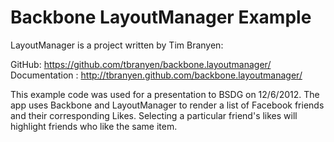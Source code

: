 Backbone LayoutManager Example
======================

LayoutManager is a project written by Tim Branyen:

GitHub: https://github.com/tbranyen/backbone.layoutmanager/
Documentation : http://tbranyen.github.com/backbone.layoutmanager/

This example code was used for a presentation to BSDG on 12/6/2012.  The app uses Backbone and LayoutManager to render a list of Facebook friends and their corresponding Likes.  Selecting a particular friend's likes will highlight friends who like the same item.  


